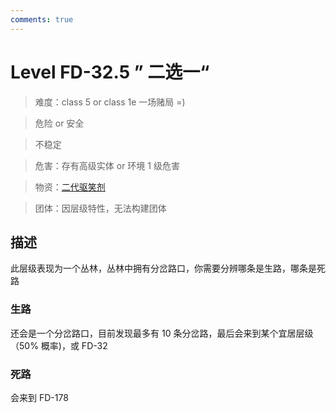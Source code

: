 ```yaml
---
comments: true
---
```


# Level FD-32.5 ” 二选一“

> 难度：class 5 or class 1e 一场赌局 =)

> 危险 or 安全

> 不稳定

> 危害：存有高级实体 or 环境 1 级危害

> 物资：[二代驱笑剂](https://www.luogu.com.cn/paste/0y3d9xmm)

> 团体：因层级特性，无法构建团体

## 描述

此层级表现为一个丛林，丛林中拥有分岔路口，你需要分辨哪条是生路，哪条是死路

### 生路

还会是一个分岔路口，目前发现最多有 10 条分岔路，最后会来到某个宜居层级（50% 概率)，或 FD-32

### 死路

会来到 FD-178
